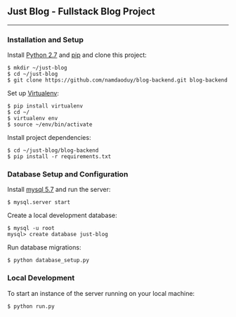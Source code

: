## Just Blog - Fullstack Blog Project
---
### Installation and Setup
Install [Python 2.7](https://www.python.org/download/releases/2.7/) and [pip](https://pypi.python.org/pypi/pip) and clone this project:

    $ mkdir ~/just-blog
    $ cd ~/just-blog
    $ git clone https://github.com/namdaoduy/blog-backend.git blog-backend

Set up [Virtualenv](https://virtualenv.pypa.io/en/stable/):

    $ pip install virtualenv
    $ cd ~/
    $ virtualenv env
    $ source ~/env/bin/activate

Install project dependencies:

    $ cd ~/just-blog/blog-backend
    $ pip install -r requirements.txt
    
### Database Setup and Configuration

Install [mysql 5.7](https://dev.mysql.com/downloads/mysql/5.7.html) and run the server:

    $ mysql.server start

Create a local development database:

    $ mysql -u root
    mysql> create database just-blog

Run database migrations:

    $ python database_setup.py
    
### Local Development

To start an instance of the server running on your local machine:

    $ python run.py
